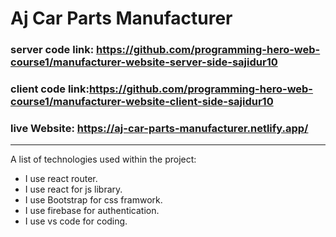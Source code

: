 # Aj Car Parts Manufacturer
### server code link: https://github.com/programming-hero-web-course1/manufacturer-website-server-side-sajidur10
### client code link:https://github.com/programming-hero-web-course1/manufacturer-website-client-side-sajidur10
### live Website: https://aj-car-parts-manufacturer.netlify.app/ 
***
A list of technologies used within the project:
* I use react router.
* I use react for js library.
* I use Bootstrap for css framwork.
* I use firebase for authentication.
* I use vs code for coding.